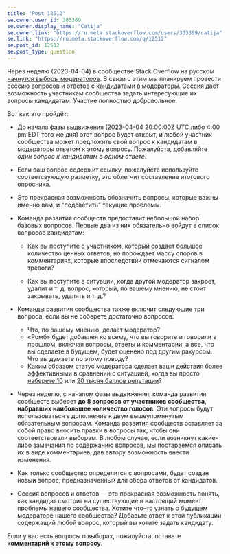 ```yaml
---
title: "Post 12512"
se.owner.user_id: 303369
se.owner.display_name: "Catija"
se.owner.link: "https://ru.meta.stackoverflow.com/users/303369/catija"
se.link: "https://ru.meta.stackoverflow.com/q/12512"
se.post_id: 12512
se.post_type: question
---
```

<p>Через неделю (2023-04-04) в сообществе Stack Overflow на русском <a href="https://ru.stackoverflow.com/election/5">начнутся выборы модераторов</a>.
В связи с этим мы планируем провести сессию вопросов и ответов с кандидатами в модераторы. Сессия даёт возможность участникам сообщества задать интересующие их вопросы кандидатам. Участие полностью добровольное.</p>
<p>Вот как это пройдёт:</p>
<ul>
<li><p>До начала фазы выдвижения (2023-04-04 20:00:00Z UTC либо 4:00 pm EDT того же дня) этот вопрос будет открыт, и любой участник сообщества может предложить свой вопрос к кандидатам в модераторы ответом к этому вопросу. Пожалуйста, добавляйте <em>один вопрос к кандидатам в одном ответе</em>.</p>
</li>
<li><p>Если ваш вопрос содержит ссылку, пожалуйста используйте соответсвующую разметку, это облегчит составление итогового опросника.</p>
</li>
<li><p>Это прекрасная возможность обозначить вопросы, которые важны именно вам, и &quot;подсветить&quot; текущие проблемы.</p>
</li>
<li><p>Команда развития сообществ предоставит небольшой набор базовых вопросов. Первые два из них обязательно войдут в список вопросов кандидатам:</p>
<ul>
<li><p>Как вы поступите с участником, который создает большое количество ценных ответов, но порождает массу споров в комментариях, которые впоследствии отмечаются сигналом тревоги?</p>
</li>
<li><p>Как вы поступите в ситуации, когда другой модератор закроет, удалит и т. д. вопрос, который, по вашему мнению, не стоит закрывать, удалять и т. д.?</p>
</li>
</ul>
</li>
<li><p>Команды развития сообщества также включит следующие три вопроса, если вы не соберете достаточно вопросов:</p>
<ul>
<li>Что, по вашему мнению, делает модератор?</li>
<li>«Ромб» будет добавлен ко всему, что вы говорите и говорили в прошлом, включая вопросы, ответы и комментарии, а все, что вы сделаете в будущем, будет оценено под другим ракурсом. Что вы думаете по этому поводу?</li>
<li>Каким образом статус модератора сделает ваши действия более эффективными в сравнении с ситуацией, когда вы просто <a href="/help/privileges/moderator-tools">наберете 10</a> или <a href="/help/privileges/trusted-user">20 тысяч баллов репутации</a>?</li>
</ul>
</li>
<li><p>Через неделю, с началом фазы выдвижения, команда развития сообществ выберет <strong>до 8 вопросов от участников сообщества, набравших наибольшее количество голосов</strong>. Эти вопросы будут использоваться в дополнение к двум вышеупомянутым обязательным вопросам. Команда развития сообществ оставляет за собой право вносить правки в вопросы так, чтобы они соответствовали выборам. В любом случае, если возникнут какие-либо замечания по содержанию вопросов, мы постараемся описать их в виде комментариев, дав автору возможность внести изменения.</p>
</li>
<li><p>Как только сообщество определится с вопросами, будет создан новый вопрос, предназначенный для сбора ответов от кандидатов.</p>
</li>
<li><p>Сессия вопросов и ответов — это прекрасная возможность понять, как кандидат смотрит на существующие в настоящий момент проблемы нашего сообщества. Хотите что–то узнать о будущем модераторе нашего сообщества? Добавьте ответ к этой публикации содержащий любой вопрос, который вы хотите задать кандидату.</p>
</li>
</ul>
<p>Если у вас есть вопросы о выборах, пожалуйста, оставьте <strong>комментарий к этому вопросу</strong>.</p>
